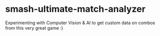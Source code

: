 # smash-ultimate-match-analyzer
Experimenting with Computer Vision &amp; AI to get custom data on combos from this very great game :) 
